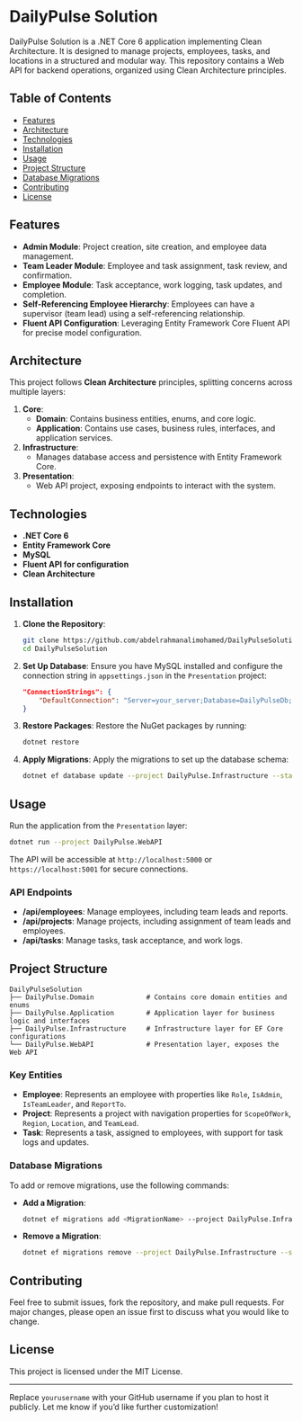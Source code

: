 # DailyPulse Solution

DailyPulse Solution is a .NET Core 6 application implementing Clean Architecture. It is designed to manage projects, employees, tasks, and locations in a structured and modular way. This repository contains a Web API for backend operations, organized using Clean Architecture principles.

## Table of Contents

- [Features](#features)
- [Architecture](#architecture)
- [Technologies](#technologies)
- [Installation](#installation)
- [Usage](#usage)
- [Project Structure](#project-structure)
- [Database Migrations](#database-migrations)
- [Contributing](#contributing)
- [License](#license)

## Features

- **Admin Module**: Project creation, site creation, and employee data management.
- **Team Leader Module**: Employee and task assignment, task review, and confirmation.
- **Employee Module**: Task acceptance, work logging, task updates, and completion.
- **Self-Referencing Employee Hierarchy**: Employees can have a supervisor (team lead) using a self-referencing relationship.
- **Fluent API Configuration**: Leveraging Entity Framework Core Fluent API for precise model configuration.

## Architecture

This project follows **Clean Architecture** principles, splitting concerns across multiple layers:
1. **Core**:
   - **Domain**: Contains business entities, enums, and core logic.
   - **Application**: Contains use cases, business rules, interfaces, and application services.
2. **Infrastructure**:
   - Manages database access and persistence with Entity Framework Core.
3. **Presentation**:
   - Web API project, exposing endpoints to interact with the system.

## Technologies

- **.NET Core 6**
- **Entity Framework Core**
- **MySQL**
- **Fluent API for configuration**
- **Clean Architecture**

## Installation

1. **Clone the Repository**:
   ```bash
   git clone https://github.com/abdelrahmanalimohamed/DailyPulseSolution.git
   cd DailyPulseSolution
   ```

2. **Set Up Database**:
   Ensure you have MySQL installed and configure the connection string in `appsettings.json` in the `Presentation` project:
   ```json
   "ConnectionStrings": {
       "DefaultConnection": "Server=your_server;Database=DailyPulseDb;User=your_user;Password=your_password;"
   }
   ```

3. **Restore Packages**:
   Restore the NuGet packages by running:
   ```bash
   dotnet restore
   ```

4. **Apply Migrations**:
   Apply the migrations to set up the database schema:
   ```bash
   dotnet ef database update --project DailyPulse.Infrastructure --startup-project DailyPulse.WebAPI
   ```

## Usage

Run the application from the `Presentation` layer:

```bash
dotnet run --project DailyPulse.WebAPI
```

The API will be accessible at `http://localhost:5000` or `https://localhost:5001` for secure connections.

### API Endpoints

- **/api/employees**: Manage employees, including team leads and reports.
- **/api/projects**: Manage projects, including assignment of team leads and employees.
- **/api/tasks**: Manage tasks, task acceptance, and work logs.

## Project Structure

```
DailyPulseSolution
├── DailyPulse.Domain             # Contains core domain entities and enums
├── DailyPulse.Application        # Application layer for business logic and interfaces
├── DailyPulse.Infrastructure     # Infrastructure layer for EF Core configurations
└── DailyPulse.WebAPI             # Presentation layer, exposes the Web API
```

### Key Entities

- **Employee**: Represents an employee with properties like `Role`, `IsAdmin`, `IsTeamLeader`, and `ReportTo`.
- **Project**: Represents a project with navigation properties for `ScopeOfWork`, `Region`, `Location`, and `TeamLead`.
- **Task**: Represents a task, assigned to employees, with support for task logs and updates.

### Database Migrations

To add or remove migrations, use the following commands:

- **Add a Migration**:
  ```bash
  dotnet ef migrations add <MigrationName> --project DailyPulse.Infrastructure --startup-project DailyPulse.WebAPI
  ```

- **Remove a Migration**:
  ```bash
  dotnet ef migrations remove --project DailyPulse.Infrastructure --startup-project DailyPulse.WebAPI
  ```

## Contributing

Feel free to submit issues, fork the repository, and make pull requests. For major changes, please open an issue first to discuss what you would like to change.

## License

This project is licensed under the MIT License.

---

Replace `yourusername` with your GitHub username if you plan to host it publicly. Let me know if you’d like further customization!
